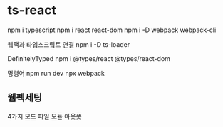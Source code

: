 # ts-react

npm i typescript
npm i react react-dom
npm i -D webpack webpack-cli

웹팩과 타입스크립트 연결
npm i -D ts-loader

DefinitelyTyped
npm i @types/react @types/react-dom

명령어
npm run dev
npx webpack

## 웹펙세팅

4가지
모드
파일
모듈
아웃풋
